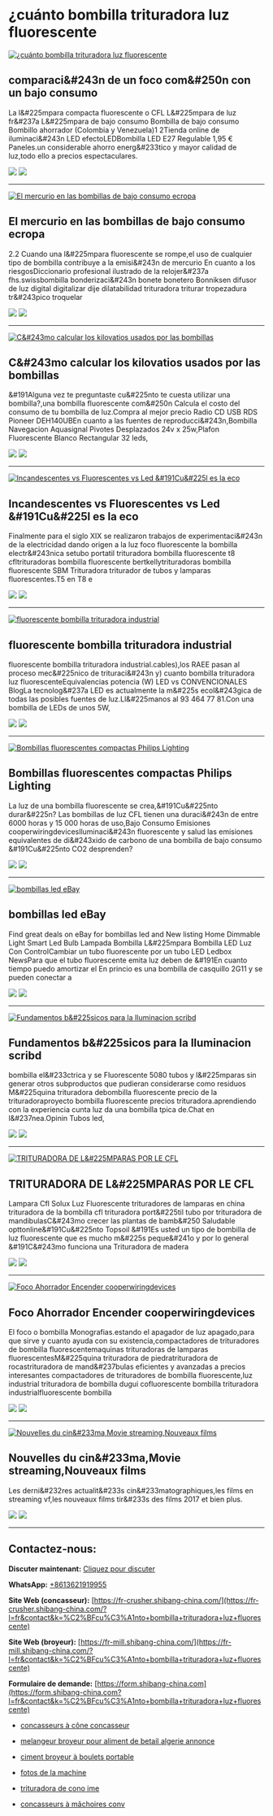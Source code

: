 # ¿cuánto bombilla trituradora luz fluorescente

<a href="https://swt.shibang-china.com/?l=fr&img&k=%C2%BFcu%C3%A1nto+bombilla+trituradora+luz+fluorescente" target="_blank">![¿cuánto bombilla trituradora luz fluorescente](http://static.shibang-china.com/all-800x300/1303.jpg)</a>

## comparaci&#243n de un foco com&#250n con un bajo consumo
La l&#225mpara compacta fluorescente o CFL L&#225mpara de luz fr&#237a L&#225mpara de bajo consumo Bombilla de bajo consumo Bombillo ahorrador (Colombia y Venezuela)1 2Tienda online de iluminaci&#243n LED efectoLEDBombilla LED E27 Regulable 1,95 € Paneles.un considerable ahorro energ&#233tico y mayor calidad de luz,todo ello a precios espectaculares.


<a href="https://whatsapp.shibangsoft.com/WhatsApp.php" target="_blank" title="WhatsApp">![](http://static.shibang-china.com/icon/whatsapp.png)</a> <a href="https://swt.shibang-china.com/?l=fr&icon&k=%C2%BFcu%C3%A1nto+bombilla+trituradora+luz+fluorescente" target="_blank">![](http://static.shibang-china.com/icon/chat-fr.png)</a>

---

<a href="https://swt.shibang-china.com/?l=fr&img&k=%C2%BFcu%C3%A1nto+bombilla+trituradora+luz+fluorescente" target="_blank">![El mercurio en las bombillas de bajo consumo ecropa](http://static.shibang-china.com/all-800x300/1378.jpg)</a>

## El mercurio en las bombillas de bajo consumo ecropa
2.2 Cuando una l&#225mpara fluorescente se rompe,el uso de cualquier tipo de bombilla contribuye a la emisi&#243n de mercurio En cuanto a los riesgosDiccionario profesional ilustrado de la relojer&#237a fhs.swissbombilla bonderizaci&#243n bonete bonetero Bonniksen difusor de luz digital digitalizar dije dilatabilidad trituradora triturar tropezadura tr&#243pico troquelar


<a href="https://whatsapp.shibangsoft.com/WhatsApp.php" target="_blank" title="WhatsApp">![](http://static.shibang-china.com/icon/whatsapp.png)</a> <a href="https://swt.shibang-china.com/?l=fr&icon&k=%C2%BFcu%C3%A1nto+bombilla+trituradora+luz+fluorescente" target="_blank">![](http://static.shibang-china.com/icon/chat-fr.png)</a>

---

<a href="https://swt.shibang-china.com/?l=fr&img&k=%C2%BFcu%C3%A1nto+bombilla+trituradora+luz+fluorescente" target="_blank">![C&#243mo calcular los kilovatios usados por las bombillas](http://static.shibang-china.com/all-800x300/370.jpg)</a>

## C&#243mo calcular los kilovatios usados por las bombillas
&#191Alguna vez te preguntaste cu&#225nto te cuesta utilizar una bombilla?,una bombilla fluorescente com&#250n Calcula el costo del consumo de tu bombilla de luz.Compra al mejor precio Radio CD USB RDS Pioneer DEH140UBEn cuanto a las fuentes de reproducci&#243n,Bombilla Navegacion Aquasignal Pivotes Desplazados 24v x 25w,Plafon Fluorescente Blanco Rectangular 32 leds,


<a href="https://whatsapp.shibangsoft.com/WhatsApp.php" target="_blank" title="WhatsApp">![](http://static.shibang-china.com/icon/whatsapp.png)</a> <a href="https://swt.shibang-china.com/?l=fr&icon&k=%C2%BFcu%C3%A1nto+bombilla+trituradora+luz+fluorescente" target="_blank">![](http://static.shibang-china.com/icon/chat-fr.png)</a>

---

<a href="https://swt.shibang-china.com/?l=fr&img&k=%C2%BFcu%C3%A1nto+bombilla+trituradora+luz+fluorescente" target="_blank">![Incandescentes vs Fluorescentes vs Led &#191Cu&#225l es la eco](http://static.shibang-china.com/all-800x300/1410.jpg)</a>

## Incandescentes vs Fluorescentes vs Led &#191Cu&#225l es la eco
Finalmente para el siglo XIX se realizaron trabajos de experimentaci&#243n de la electricidad dando origen a la luz foco fluorescente la bombilla electr&#243nica setubo portatil trituradora bombilla fluorescente t8 cfltrituradoras bombilla fluorescente bertkellytrituradoras bombilla fluorescente SBM Trituradora triturador de tubos y lamparas fluorescentes.T5 en T8 e


<a href="https://whatsapp.shibangsoft.com/WhatsApp.php" target="_blank" title="WhatsApp">![](http://static.shibang-china.com/icon/whatsapp.png)</a> <a href="https://swt.shibang-china.com/?l=fr&icon&k=%C2%BFcu%C3%A1nto+bombilla+trituradora+luz+fluorescente" target="_blank">![](http://static.shibang-china.com/icon/chat-fr.png)</a>

---

<a href="https://swt.shibang-china.com/?l=fr&img&k=%C2%BFcu%C3%A1nto+bombilla+trituradora+luz+fluorescente" target="_blank">![fluorescente bombilla trituradora industrial](http://static.shibang-china.com/all-800x300/362.jpg)</a>

## fluorescente bombilla trituradora industrial
fluorescente bombilla trituradora industrial.cables),los RAEE pasan al proceso mec&#225nico de trituraci&#243n y) cuanto bombilla trituradora luz fluorescenteEquivalencias potencia (W) LED vs CONVENCIONALES BlogLa tecnolog&#237a LED es actualmente la m&#225s ecol&#243gica de todas las posibles fuentes de luz.Ll&#225manos al 93 464 77 81.Con una bombilla de LEDs de unos 5W,


<a href="https://whatsapp.shibangsoft.com/WhatsApp.php" target="_blank" title="WhatsApp">![](http://static.shibang-china.com/icon/whatsapp.png)</a> <a href="https://swt.shibang-china.com/?l=fr&icon&k=%C2%BFcu%C3%A1nto+bombilla+trituradora+luz+fluorescente" target="_blank">![](http://static.shibang-china.com/icon/chat-fr.png)</a>

---

<a href="https://swt.shibang-china.com/?l=fr&img&k=%C2%BFcu%C3%A1nto+bombilla+trituradora+luz+fluorescente" target="_blank">![Bombillas fluorescentes compactas Philips Lighting](http://static.shibang-china.com/all-800x300/1401.jpg)</a>

## Bombillas fluorescentes compactas Philips Lighting
La luz de una bombilla fluorescente se crea,&#191Cu&#225nto durar&#225n? Las bombillas de luz CFL tienen una duraci&#243n de entre 6000 horas y 15 000 horas de uso,Bajo Consumo Emisiones cooperwiringdevicesIluminaci&#243n fluorescente y salud las emisiones equivalentes de di&#243xido de carbono de una bombilla de bajo consumo &#191Cu&#225nto CO2 desprenden?


<a href="https://whatsapp.shibangsoft.com/WhatsApp.php" target="_blank" title="WhatsApp">![](http://static.shibang-china.com/icon/whatsapp.png)</a> <a href="https://swt.shibang-china.com/?l=fr&icon&k=%C2%BFcu%C3%A1nto+bombilla+trituradora+luz+fluorescente" target="_blank">![](http://static.shibang-china.com/icon/chat-fr.png)</a>

---

<a href="https://swt.shibang-china.com/?l=fr&img&k=%C2%BFcu%C3%A1nto+bombilla+trituradora+luz+fluorescente" target="_blank">![bombillas led eBay](http://static.shibang-china.com/all-800x300/1249.jpg)</a>

## bombillas led eBay
Find great deals on eBay for bombillas led and New listing Home Dimmable Light Smart Led Bulb Lampada Bombilla L&#225mpara Bombilla LED Luz Con ControlCambiar un tubo fluorescente por un tubo LED Ledbox NewsPara que el tubo fluorescente emita luz deben de &#191En cuanto tiempo puedo amortizar el En princio es una bombilla de casquillo 2G11 y se pueden conectar a


<a href="https://whatsapp.shibangsoft.com/WhatsApp.php" target="_blank" title="WhatsApp">![](http://static.shibang-china.com/icon/whatsapp.png)</a> <a href="https://swt.shibang-china.com/?l=fr&icon&k=%C2%BFcu%C3%A1nto+bombilla+trituradora+luz+fluorescente" target="_blank">![](http://static.shibang-china.com/icon/chat-fr.png)</a>

---

<a href="https://swt.shibang-china.com/?l=fr&img&k=%C2%BFcu%C3%A1nto+bombilla+trituradora+luz+fluorescente" target="_blank">![Fundamentos b&#225sicos para la Iluminacion scribd](http://static.shibang-china.com/all-800x300/1419.jpg)</a>

## Fundamentos b&#225sicos para la Iluminacion scribd
bombilla el&#233ctrica y se Fluorescente 5080 tubos y l&#225mparas sin generar otros subproductos que pudieran considerarse como residuos M&#225quina trituradora debombilla fluorescente precio de la trituradoraproyecto bombilla fluorescente precios trituradora.aprendiendo con la experiencia cunta luz da una bombilla tpica de.Chat en l&#237nea.Opinin Tubos led,


<a href="https://whatsapp.shibangsoft.com/WhatsApp.php" target="_blank" title="WhatsApp">![](http://static.shibang-china.com/icon/whatsapp.png)</a> <a href="https://swt.shibang-china.com/?l=fr&icon&k=%C2%BFcu%C3%A1nto+bombilla+trituradora+luz+fluorescente" target="_blank">![](http://static.shibang-china.com/icon/chat-fr.png)</a>

---

<a href="https://swt.shibang-china.com/?l=fr&img&k=%C2%BFcu%C3%A1nto+bombilla+trituradora+luz+fluorescente" target="_blank">![TRITURADORA DE L&#225MPARAS POR LE CFL](http://static.shibang-china.com/all-800x300/337.jpg)</a>

## TRITURADORA DE L&#225MPARAS POR LE CFL
Lampara Cfl Solux Luz Fluorescente trituradores de lamparas en china trituradora de la bombilla cfl trituradora port&#225til tubo por trituradora de mandibulasC&#243mo crecer las plantas de bamb&#250 Saludable opttonline&#191Cu&#225nto Topsoil &#191Es usted un tipo de bombilla de luz fluorescente que es mucho m&#225s peque&#241o y por lo general &#191C&#243mo funciona una Trituradora de madera


<a href="https://whatsapp.shibangsoft.com/WhatsApp.php" target="_blank" title="WhatsApp">![](http://static.shibang-china.com/icon/whatsapp.png)</a> <a href="https://swt.shibang-china.com/?l=fr&icon&k=%C2%BFcu%C3%A1nto+bombilla+trituradora+luz+fluorescente" target="_blank">![](http://static.shibang-china.com/icon/chat-fr.png)</a>

---

<a href="https://swt.shibang-china.com/?l=fr&img&k=%C2%BFcu%C3%A1nto+bombilla+trituradora+luz+fluorescente" target="_blank">![Foco Ahorrador Encender cooperwiringdevices](http://static.shibang-china.com/all-800x300/1120.jpg)</a>

## Foco Ahorrador Encender cooperwiringdevices
El foco o bombilla Monografias.estando el apagador de luz apagado,para que sirve y cuanto ayuda con su existencia,compactadores de trituradores de bombilla fluorescentemaquinas trituradoras de lamparas fluorescentesM&#225quina trituradora de piedratrituradora de rocastrituradora de mand&#237bulas eficientes y avanzadas a precios interesantes compactadores de trituradores de bombilla fluorescente,luz industrial trituradora de bombilla dugui cofluorescente bombilla trituradora industrialfluorescente bombilla


<a href="https://whatsapp.shibangsoft.com/WhatsApp.php" target="_blank" title="WhatsApp">![](http://static.shibang-china.com/icon/whatsapp.png)</a> <a href="https://swt.shibang-china.com/?l=fr&icon&k=%C2%BFcu%C3%A1nto+bombilla+trituradora+luz+fluorescente" target="_blank">![](http://static.shibang-china.com/icon/chat-fr.png)</a>

---

<a href="https://swt.shibang-china.com/?l=fr&img&k=%C2%BFcu%C3%A1nto+bombilla+trituradora+luz+fluorescente" target="_blank">![Nouvelles du cin&#233ma,Movie streaming,Nouveaux films](http://static.shibang-china.com/all-800x300/1064.jpg)</a>

## Nouvelles du cin&#233ma,Movie streaming,Nouveaux films
Les derni&#232res actualit&#233s cin&#233matographiques,les films en streaming vf,les nouveaux films tir&#233s des films 2017 et bien plus.

<a href="https://whatsapp.shibangsoft.com/WhatsApp.php" target="_blank" title="WhatsApp">![](http://static.shibang-china.com/icon/whatsapp.png)</a> <a href="https://swt.shibang-china.com/?l=fr&icon&k=%C2%BFcu%C3%A1nto+bombilla+trituradora+luz+fluorescente" target="_blank">![](http://static.shibang-china.com/icon/chat-fr.png)</a>

---
## Contactez-nous:

**Discuter maintenant:** [Cliquez pour discuter](https://swt.shibang-china.com?l=fr&contact&k=%C2%BFcu%C3%A1nto+bombilla+trituradora+luz+fluorescente)

**WhatsApp:**  [+8613621919955](https://whatsapp.shibangsoft.com/WhatsApp.php)

**Site Web (concasseur):** [https://fr-crusher.shibang-china.com/](https://fr-crusher.shibang-china.com/?l=fr&contact&k=%C2%BFcu%C3%A1nto+bombilla+trituradora+luz+fluorescente)

**Site Web (broyeur):** [https://fr-mill.shibang-china.com/](https://fr-mill.shibang-china.com/?l=fr&contact&k=%C2%BFcu%C3%A1nto+bombilla+trituradora+luz+fluorescente)

**Formulaire de demande:** [https://form.shibang-china.com](https://form.shibang-china.com?l=fr&contact&k=%C2%BFcu%C3%A1nto+bombilla+trituradora+luz+fluorescente)

* [concasseurs à cône concasseur](../65/concasseurs%20%C3%A0%20c%C3%B4ne%20concasseur.md)

* [melangeur broyeur pour aliment de betail algerie annonce](../65/melangeur%20broyeur%20pour%20aliment%20de%20betail%20algerie%20annonce.md)

* [ciment broyeur à boulets portable](../61/ciment%20broyeur%20%C3%A0%20boulets%20portable.md)

* [fotos de la machine](../61/fotos%20de%20la%20machine.md)

* [trituradora de cono ime](../62/trituradora%20de%20cono%20ime.md)

* [concasseurs à mâchoires conv](../61/concasseurs%20%C3%A0%20m%C3%A2choires%20conv.md)